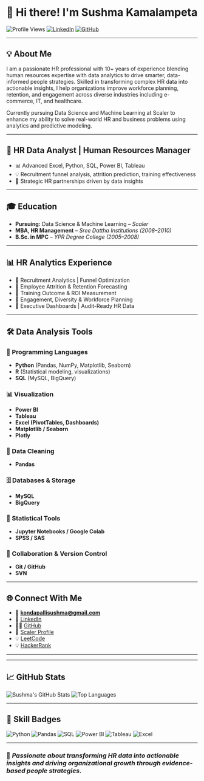 # 👋 Hi there! I'm Sushma Kamalampeta

![Profile Views](https://komarev.com/ghpvc/?username=SushmaKamalampeta&style=flat-square)
[![LinkedIn](https://img.shields.io/badge/-Sushma%20Kamalampeta-blue?logo=linkedin&style=flat-square)](https://www.linkedin.com/in/sushma-k-62b44b25/)
[![GitHub](https://img.shields.io/badge/-GitHub-black?logo=github&style=flat-square)](https://github.com/SushmaKamalampeta/)


---

## 💡 About Me

I am a passionate HR professional with 10+ years of experience blending human resources expertise with data analytics to drive smarter, data-informed people strategies. Skilled in transforming complex HR data into actionable insights, I help organizations improve workforce planning, retention, and engagement across diverse industries including e-commerce, IT, and healthcare.

Currently pursuing Data Science and Machine Learning at Scaler to enhance my ability to solve real-world HR and business problems using analytics and predictive modeling.

---

## 💼 HR Data Analyst | Human Resources Manager

- 📊 Advanced Excel, Python, SQL, Power BI, Tableau  
- 💡 Recruitment funnel analysis, attrition prediction, training effectiveness  
- 🤝 Strategic HR partnerships driven by data insights

---

## 🎓 Education

- **Pursuing:** Data Science & Machine Learning – *Scaler*
- **MBA, HR Management** – *Sree Dattha Institutions (2008–2010)*
- **B.Sc. in MPC** – *YPR Degree College (2005–2008)*

---

## 📊 HR Analytics Experience

- 📌 Recruitment Analytics | Funnel Optimization  
- 📌 Employee Attrition & Retention Forecasting  
- 📌 Training Outcome & ROI Measurement  
- 📌 Engagement, Diversity & Workforce Planning  
- 📌 Executive Dashboards | Audit-Ready HR Data

---

## 🛠️ Data Analysis Tools

### 🧮 Programming Languages
- **Python** (Pandas, NumPy, Matplotlib, Seaborn)  
- **R** (Statistical modeling, visualizations)  
- **SQL** (MySQL, BigQuery)

### 📊 Visualization
- **Power BI**  
- **Tableau**  
- **Excel (PivotTables, Dashboards)**  
- **Matplotlib / Seaborn**  
- **Plotly**

### 🧹 Data Cleaning
- **Pandas**  


### 🗄️ Databases & Storage
- **MySQL**  
- **BigQuery**

### 🧠 Statistical Tools
- **Jupyter Notebooks / Google Colab**  
- **SPSS / SAS**

### 🔁 Collaboration & Version Control
- **Git / GitHub**  
- **SVN**

---

## 🌐 Connect With Me

- 📧 **kondapallisushma@gmail.com**  
- 💼 [LinkedIn](https://www.linkedin.com/in/sushma-k-62b44b25/)  
- 🧑‍💻 [GitHub](https://github.com/SushmaKamalampeta/)  
- 📘 [Scaler Profile](https://www.scaler.com/academy/profile/)  
- 💡 [LeetCode](https://leetcode.com/u/123sushma/)
- 💡 [HackerRank](https://www.hackerrank.com/profile/kondapallisushma)

---

---

## 📈 GitHub Stats

![Sushma's GitHub Stats](https://github-readme-stats.vercel.app/api?username=SushmaKamalampeta&show_icons=true&theme=radical)
![Top Languages](https://github-readme-stats.vercel.app/api/top-langs/?username=SushmaKamalampeta&layout=compact&theme=radical)

---

## 🧠 Skill Badges

![Python](https://img.shields.io/badge/-Python-3776AB?style=for-the-badge&logo=python&logoColor=white)
![Pandas](https://img.shields.io/badge/-Pandas-150458?style=for-the-badge&logo=pandas&logoColor=white)
![SQL](https://img.shields.io/badge/-SQL-00758F?style=for-the-badge&logo=postgresql&logoColor=white)
![Power BI](https://img.shields.io/badge/-Power%20BI-F2C811?style=for-the-badge&logo=powerbi&logoColor=black)
![Tableau](https://img.shields.io/badge/-Tableau-E97627?style=for-the-badge&logo=tableau&logoColor=white)
![Excel](https://img.shields.io/badge/-Excel-217346?style=for-the-badge&logo=microsoft-excel&logoColor=white)

---

### 🚀 *Passionate about transforming HR data into actionable insights and driving organizational growth through evidence-based people strategies.*



